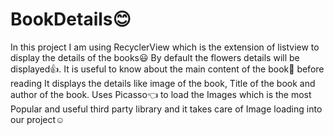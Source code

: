 # BookDetails:blush:
In this project I am using RecyclerView which is the extension of listview to display the details of the books:smiley:
By default the flowers details will be displayed:thumbsup:.
It is useful to know about the main content of the book:green_book: before reading
It displays the details like image of the book, Title of the book and author of the book.
Uses Picasso:point_left: to load the Images which is the most Popular and useful third party library and it takes care of Image loading into our project:relaxed:
